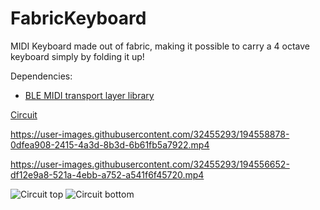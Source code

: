 # FabricKeyboard
MIDI Keyboard made out of fabric, making it possible to carry a 4 octave keyboard simply by folding it up!

Dependencies:
* [BLE MIDI transport layer library](https://github.com/yoelkastro/Arduino-BLE-MIDI)

[Circuit](https://easyeda.com/YoelKastro/fabrickeyboard)



https://user-images.githubusercontent.com/32455293/194558878-0dfea908-2415-4a3d-8b3d-6b61fb5a7922.mp4


https://user-images.githubusercontent.com/32455293/194556652-df12e9a8-521a-4ebb-a752-a541f6f45720.mp4

![Circuit top](https://user-images.githubusercontent.com/32455293/194558855-8eb82e92-ca47-4d09-9d06-cd1835f1205f.jpeg)
![Circuit bottom](https://user-images.githubusercontent.com/32455293/194558865-8588e926-0e7c-4353-86f9-b31dfd45a220.jpeg)

